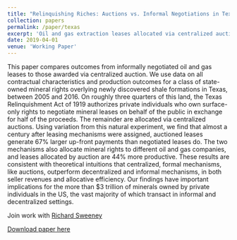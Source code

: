 ```yaml
---
title: "Relinquishing Riches: Auctions vs. Informal Negotiations in Texas Oil and Gas Leasing"
collection: papers
permalink: /paper/texas
excerpt: 'Oil and gas extraction leases allocated via centralized auctions pay the owners of such extraction rights 67% more and produce 44% more output than informally negotiated leases do. (with Richard Sweeney)'
date: 2019-04-01
venue: 'Working Paper'
---
```

This paper compares outcomes from informally negotiated oil and gas leases to those awarded via centralized auction. We use data on all contractual characteristics and production outcomes for a class of state-owned mineral rights overlying newly discovered shale formations in Texas, between 2005 and 2016. On roughly three quarters of this land, the Texas Relinquishment Act of 1919 authorizes private individuals who own surface-only rights to negotiate mineral leases on behalf of the public in exchange for half of the proceeds. The remainder are allocated via centralized auctions. Using variation from this natural experiment, we find that almost a century after leasing mechanisms were assigned, auctioned leases generate 67% larger up-front payments than negotiated leases do. The two mechanisms also allocate mineral rights to different oil and gas companies, and leases allocated by auction are 44% more productive. These results are consistent with theoretical intuitions that centralized, formal mechanisms, like auctions, outperform decentralized and informal mechanisms, in both seller revenues and allocative efficiency. Our findings have important implications for the more than $3 trillion of minerals owned by private individuals in the US, the vast majority of which transact in informal and decentralized settings.

Join work with [Richard Sweeney](http://www.richard-sweeney.com)

[Download paper here](http://tcovert.github.io/files/cs_texas.pdf)

